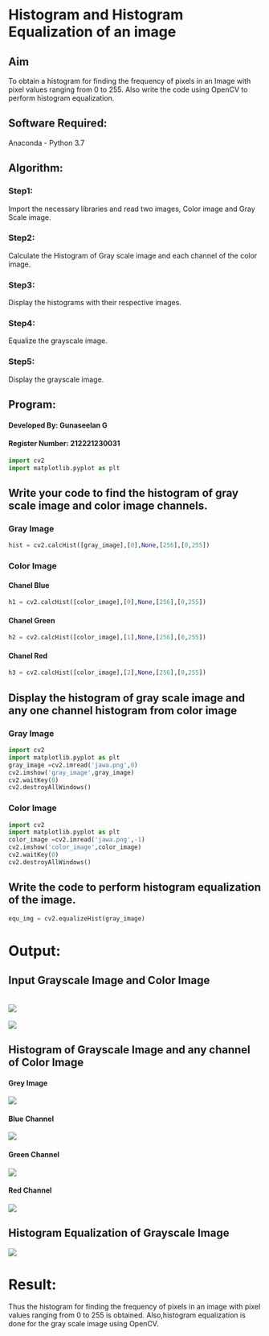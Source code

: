 # Histogram and Histogram Equalization of an image
## Aim
To obtain a histogram for finding the frequency of pixels in an Image with pixel values ranging from 0 to 255. Also write the code using OpenCV to perform histogram equalization.

## Software Required:
Anaconda - Python 3.7

## Algorithm:
### Step1:
Import the necessary libraries and read two images, Color image and Gray Scale image.<br>


### Step2:
Calculate the Histogram of Gray scale image and each channel of the color image.<br>

### Step3:
Display the histograms with their respective images.<br>

### Step4:
Equalize the grayscale image.<br>

### Step5:
Display the grayscale image.<br>

## Program:


#### Developed By: Gunaseelan G
#### Register Number: 212221230031

```python
import cv2
import matplotlib.pyplot as plt
```
## Write your code to find the histogram of gray scale image and color image channels.

### Gray Image
```python
hist = cv2.calcHist([gray_image],[0],None,[256],[0,255])
```
### Color Image 

#### Chanel Blue
```python
h1 = cv2.calcHist([color_image],[0],None,[256],[0,255]) 
```
#### Chanel Green
```python
h2 = cv2.calcHist([color_image],[1],None,[256],[0,255]) 
```
#### Chanel Red
```python
h3 = cv2.calcHist([color_image],[2],None,[256],[0,255]) 
```


## Display the histogram of gray scale image and any one channel histogram from color image


### Gray Image
```python
import cv2
import matplotlib.pyplot as plt
gray_image =cv2.imread('jawa.png',0)
cv2.imshow('gray_image',gray_image) 
cv2.waitKey(0) 
cv2.destroyAllWindows()
```
### Color Image
```python
import cv2
import matplotlib.pyplot as plt
color_image =cv2.imread('jawa.png',-1)
cv2.imshow('color_image',color_image) 
cv2.waitKey(0) 
cv2.destroyAllWindows()
```


## Write the code to perform histogram equalization of the image.
```python
equ_img = cv2.equalizeHist(gray_image)
```
# Output:
## Input Grayscale Image and Color Image

<br>![](gray_image_G.png)<br>
<br>![](color_image_G.png)<br>


## Histogram of Grayscale Image and any channel of Color Image
#### Grey Image
![](grayscalevalue.png) <br>
#### Blue Channel
![](bluevalue.png) <br>
#### Green Channel
![](greenvalue.png) <br>
#### Red Channel
![](redvalue.png) <br>

## Histogram Equalization of Grayscale Image
![](equhist.png) <br>


# Result: 
Thus the histogram for finding the frequency of pixels in an image with pixel values ranging from 0 to 255 is obtained. Also,histogram equalization is done for the gray scale image using OpenCV.

